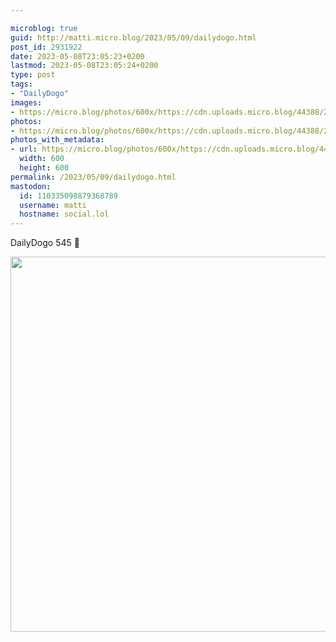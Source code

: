 ```yaml
---

microblog: true
guid: http://matti.micro.blog/2023/05/09/dailydogo.html
post_id: 2931922
date: 2023-05-08T23:05:23+0200
lastmod: 2023-05-08T23:05:24+0200
type: post
tags:
- "DailyDogo"
images:
- https://micro.blog/photos/600x/https://cdn.uploads.micro.blog/44388/2023/00de126ea2.jpg
photos:
- https://micro.blog/photos/600x/https://cdn.uploads.micro.blog/44388/2023/00de126ea2.jpg
photos_with_metadata:
- url: https://micro.blog/photos/600x/https://cdn.uploads.micro.blog/44388/2023/00de126ea2.jpg
  width: 600
  height: 600
permalink: /2023/05/09/dailydogo.html
mastodon:
  id: 110335098879368789
  username: matti
  hostname: social.lol
---
```

DailyDogo 545 🐶

<img src="/media/uploads/2023/00de126ea2.jpg" width="600" height="600" alt="" />
